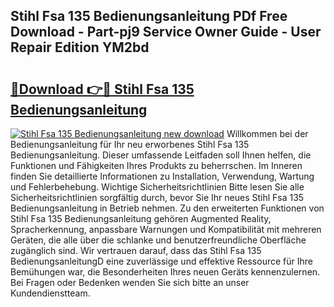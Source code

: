 ## Stihl Fsa 135 Bedienungsanleitung PDf Free Download - Part-pj9 Service Owner Guide - User Repair Edition YM2bd

# <h2><a href="http://df3c6m.blite.top/?on=Stihl+Fsa+135+Bedienungsanleitung">🔗Download 👉🔴 Stihl Fsa 135 Bedienungsanleitung</a></h2>

[![Stihl Fsa 135 Bedienungsanleitung new download](https://i.imgur.com/lujVjoI.png)](http://df3c6m.blite.top/?on=Stihl+Fsa+135+Bedienungsanleitung)
Willkommen bei der Bedienungsanleitung für Ihr neu erworbenes Stihl Fsa 135 Bedienungsanleitung. Dieser umfassende Leitfaden soll Ihnen helfen, die Funktionen und Fähigkeiten Ihres Produkts zu beherrschen. Im Inneren finden Sie detaillierte Informationen zu Installation, Verwendung, Wartung und Fehlerbehebung. Wichtige Sicherheitsrichtlinien Bitte lesen Sie alle Sicherheitsrichtlinien sorgfältig durch, bevor Sie Ihr neues Stihl Fsa 135 Bedienungsanleitung in Betrieb nehmen. Zu den erweiterten Funktionen von Stihl Fsa 135 Bedienungsanleitung gehören Augmented Reality, Spracherkennung, anpassbare Warnungen und Kompatibilität mit mehreren Geräten, die alle über die schlanke und benutzerfreundliche Oberfläche zugänglich sind. Wir vertrauen darauf, dass das Stihl Fsa 135 BedienungsanleitungD eine zuverlässige und effektive Ressource für Ihre Bemühungen war, die Besonderheiten Ihres neuen Geräts kennenzulernen. Bei Fragen oder Bedenken wenden Sie sich bitte an unser Kundendienstteam.
